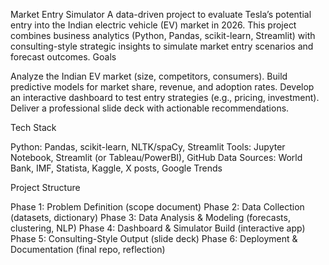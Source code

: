 Market Entry Simulator
A data-driven project to evaluate Tesla’s potential entry into the Indian electric vehicle (EV) market in 2026. This project combines business analytics (Python, Pandas, scikit-learn, Streamlit) with consulting-style strategic insights to simulate market entry scenarios and forecast outcomes.
Goals

Analyze the Indian EV market (size, competitors, consumers).
Build predictive models for market share, revenue, and adoption rates.
Develop an interactive dashboard to test entry strategies (e.g., pricing, investment).
Deliver a professional slide deck with actionable recommendations.

Tech Stack

Python: Pandas, scikit-learn, NLTK/spaCy, Streamlit
Tools: Jupyter Notebook, Streamlit (or Tableau/PowerBI), GitHub
Data Sources: World Bank, IMF, Statista, Kaggle, X posts, Google Trends

Project Structure

Phase 1: Problem Definition (scope document)
Phase 2: Data Collection (datasets, dictionary)
Phase 3: Data Analysis & Modeling (forecasts, clustering, NLP)
Phase 4: Dashboard & Simulator Build (interactive app)
Phase 5: Consulting-Style Output (slide deck)
Phase 6: Deployment & Documentation (final repo, reflection)
